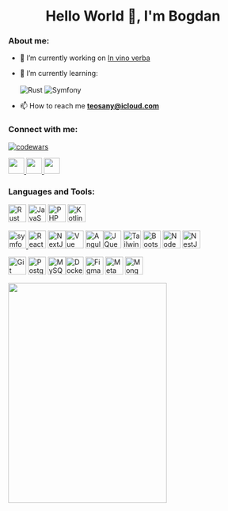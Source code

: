 <h1 align="center">Hello World 👋, I'm Bogdan</h1>
<!-- <h3 align="center"><a href="https://git.io/typing-svg"><img src="https://readme-typing-svg.herokuapp.com?font=Fira+Code&size=30&duration=2000&pause=2000&color=000000&background=A0ECB1&multiline=true&repeat=false&random=false&width=820&lines=A+passionate+Full+stack+developer+from+France" alt="Typing SVG" /></a></h3> -->

<h3 align="left">About me:</h3>

- 🔭 I’m currently working on [In vino verba](https://github.com/Teosany/InVinoVerba)

- 🌱 I’m currently learning:
<br><br>
![Rust](https://img.shields.io/badge/rust-%23000000.svg?style=for-the-badge&logo=rust&logoColor=white)
![Symfony](https://img.shields.io/badge/symfony-%23000000.svg?style=for-the-badge&logo=symfony&logoColor=white)


<!--- 👨‍💻 All of my projects are available at-->
<!--[-](-)-->

- 📫 How to reach me **teosany@icloud.com**

<h3 align="left">Connect with me:</h3>
<p align="left"> 

[![codewars](https://www.codewars.com/users/Teosany/badges/small)](https://www.codewars.com/users/Teosany) 

<a href="https://discord.com/users/teosany" target="_blank" rel="noreferrer"> <picture> <source media="(prefers-color-scheme: dark)" srcset="https://raw.githubusercontent.com/danielcranney/readme-generator/main/public/icons/socials/discord.svg" /> <source media="(prefers-color-scheme: light)" srcset="https://raw.githubusercontent.com/danielcranney/readme-generator/main/public/icons/socials/discord.svg" /> <img src="https://raw.githubusercontent.com/danielcranney/readme-generator/main/public/icons/socials/discord.svg" width="32" height="32" /> </picture> </a> <a href="https://www.github.com/Teosany" target="_blank" rel="noreferrer"> <picture> <source media="(prefers-color-scheme: dark)" srcset="https://raw.githubusercontent.com/danielcranney/readme-generator/main/public/icons/socials/github-dark.svg" /> <source media="(prefers-color-scheme: light)" srcset="https://raw.githubusercontent.com/danielcranney/readme-generator/main/public/icons/socials/github.svg" /> <img src="https://raw.githubusercontent.com/danielcranney/readme-generator/main/public/icons/socials/github.svg" width="32" height="32" /> </picture> </a> <a href="https://www.linkedin.com/in/https://www.linkedin.com/in/bmatvieiev" target="_blank" rel="noreferrer"> <picture> <source media="(prefers-color-scheme: dark)" srcset="https://raw.githubusercontent.com/danielcranney/readme-generator/main/public/icons/socials/linkedin-dark.svg" /> <source media="(prefers-color-scheme: light)" srcset="https://raw.githubusercontent.com/danielcranney/readme-generator/main/public/icons/socials/linkedin.svg" /> <img src="https://raw.githubusercontent.com/danielcranney/readme-generator/main/public/icons/socials/linkedin.svg" width="32" height="32" /> </picture> </a></p>
<!--[-]<a href="https://www.flickr.com/photos/188330156@N07/" target="_blank" rel="noreferrer"> <picture> <source media="(prefers-color-scheme: dark)" srcset="https://cdnjs.cloudflare.com/ajax/libs/simple-icons/3.2.0/flickr.svg" /> <source media="(prefers-color-scheme: dark)" srcset="https://cdnjs.cloudflare.com/ajax/libs/simple-icons/3.2.0/flickr.svg" /> <img src="https://cdnjs.cloudflare.com/ajax/libs/simple-icons/3.2.0/flickr.svg" width="32" height="32" /> </picture> </a>(-)-->

<h3 align="left">Languages and Tools:</h3>
<p align="left">
        <a href="https://www.rust-lang.org/" target="_blank" rel="noreferrer"><img src="https://raw.githubusercontent.com/danielcranney/readme-generator/main/public/icons/skills/rust-colored.svg" width="36" height="36" alt="Rust" /></a>
        <a href="https://developer.mozilla.org/en-US/docs/Web/JavaScript" target="_blank" rel="noreferrer"><img src="https://raw.githubusercontent.com/danielcranney/readme-generator/main/public/icons/skills/javascript-colored.svg" width="36" height="36" alt="JavaScript" /></a>
        <a href="https://www.php.net/" target="_blank" rel="noreferrer"><img src="https://raw.githubusercontent.com/danielcranney/readme-generator/main/public/icons/skills/php-colored.svg" width="36" height="36" alt="PHP" /></a>
    <a href="https://kotlinlang.org/" target="_blank" rel="noreferrer"><img src="https://raw.githubusercontent.com/danielcranney/readme-generator/main/public/icons/skills/kotlin-colored.svg" width="36" height="36" alt="Kotlin" /></a>
</p>

<p align="left">
    <a href="https://symfony.com" target="_blank" rel="noreferrer"> <img src="https://uxwing.com/wp-content/themes/uxwing/download/brands-and-social-media/symfony-icon.svg" alt="symfony" width="36" height="36"/> </a> 
    <a href="https://reactjs.org/" target="_blank" rel="noreferrer"><img src="https://raw.githubusercontent.com/danielcranney/readme-generator/main/public/icons/skills/react-colored.svg" width="36" height="36" alt="React" /></a>
    <a href="https://nextjs.org/docs" target="_blank" rel="noreferrer"><img src="https://raw.githubusercontent.com/danielcranney/readme-generator/main/public/icons/skills/nextjs-colored.svg" width="36" height="36" alt="NextJs" /></a><a href="https://vuejs.org/" target="_blank" rel="noreferrer"><img src="https://raw.githubusercontent.com/danielcranney/readme-generator/main/public/icons/skills/vuejs-colored.svg" width="36" height="36" alt="Vue" /></a>
    <a href="https://angular.io/" target="_blank" rel="noreferrer"><img src="https://raw.githubusercontent.com/danielcranney/readme-generator/main/public/icons/skills/angularjs-colored.svg" width="36" height="36" alt="Angular" /></a><a href="https://jquery.com/" target="_blank" rel="noreferrer"><img src="https://raw.githubusercontent.com/danielcranney/readme-generator/main/public/icons/skills/jquery-colored.svg" width="36" height="36" alt="JQuery" /></a>
    <a href="https://tailwindcss.com/" target="_blank" rel="noreferrer"><img src="https://raw.githubusercontent.com/danielcranney/readme-generator/main/public/icons/skills/tailwindcss-colored.svg" width="36" height="36" alt="TailwindCSS" /></a>
    <a href="https://getbootstrap.com/" target="_blank" rel="noreferrer"><img src="https://raw.githubusercontent.com/danielcranney/readme-generator/main/public/icons/skills/bootstrap-colored.svg" width="36" height="36" alt="Bootstrap" /></a>
    <a href="https://nodejs.org/en/" target="_blank" rel="noreferrer"><img src="https://raw.githubusercontent.com/danielcranney/readme-generator/main/public/icons/skills/nodejs-colored.svg" width="36" height="36" alt="NodeJS" /></a>
    <a href="https://docs.nestjs.com/" target="_blank" rel="noreferrer"><img src="https://raw.githubusercontent.com/danielcranney/readme-generator/main/public/icons/skills/nestjs-colored.svg" width="36" height="36" alt="NestJS" /></a>

</p>

<p align="left">
    <a href="https://git-scm.com/" target="_blank" rel="noreferrer"><img src="https://raw.githubusercontent.com/danielcranney/readme-generator/main/public/icons/skills/git-colored.svg" width="36" height="36" alt="Git" /></a>
    <a href="https://www.postgresql.org/" target="_blank" rel="noreferrer"><img src="https://raw.githubusercontent.com/danielcranney/readme-generator/main/public/icons/skills/postgresql-colored.svg" width="36" height="36" alt="PostgreSQL" /></a> 
    <a href="https://www.mysql.com/" target="_blank" rel="noreferrer"><img src="https://raw.githubusercontent.com/danielcranney/readme-generator/main/public/icons/skills/mysql-colored.svg" width="36" height="36" alt="MySQL" /></a><a href="https://www.docker.com/" target="_blank" rel="noreferrer"><img src="https://raw.githubusercontent.com/danielcranney/readme-generator/main/public/icons/skills/docker-colored.svg" width="36" height="36" alt="Docker" /></a>
    <a href="https://www.figma.com/" target="_blank" rel="noreferrer"><img src="https://raw.githubusercontent.com/danielcranney/readme-generator/main/public/icons/skills/figma-colored.svg" width="36" height="36" alt="Figma" /></a>
    <a href="https://metamask.io/" target="_blank" rel="noreferrer"><img src="https://raw.githubusercontent.com/danielcranney/readme-generator/main/public/icons/skills/metamask-colored.svg" width="36" height="36" alt="MetaMask" /></a> 
        <a href="https://www.mongodb.com/" target="_blank" rel="noreferrer"><img src="https://raw.githubusercontent.com/danielcranney/readme-generator/main/public/icons/skills/mongodb-colored.svg" width="36" height="36" alt="MongoDB" /></a>
</p>



<!--
<p align="center">
  <a href="https://open.spotify.com/user/316p5tobasjp5dihcs4t3aelerfi?si=de557cda66bb4d04">
  <img src="https://spotify-github-profile.vercel.app/api/view?uid=31qfq2yndd36sjx6wmoqqxjr4idu&cover_image=true&theme=novatorem&show_offline=true&background_color=121212&interchange=false&bar_color=53b14f&bar_color_cover=false">
</a>
</p> -->


<p align="left">
     <a href="https://open.spotify.com/user/316p5tobasjp5dihcs4t3aelerfi?si=31c816ef6abd440a">
  <img width="320" height="445" src="https://spotify-github-profile.vercel.app/api/view?uid=316p5tobasjp5dihcs4t3aelerfi&cover_image=true&theme=default&show_offline=false&background_color=121212&interchange=false">
         </a>
</p>
